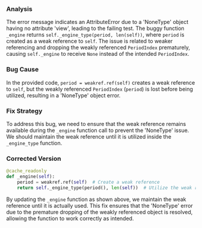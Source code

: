 ### Analysis
The error message indicates an AttributeError due to a 'NoneType' object having no attribute 'view', leading to the failing test. The buggy function `_engine` returns `self._engine_type(period, len(self))`, where `period` is created as a weak reference to `self`. The issue is related to weaker referencing and dropping the weakly referenced `PeriodIndex` prematurely, causing `self._engine` to receive `None` instead of the intended `PeriodIndex`.

### Bug Cause
In the provided code, `period = weakref.ref(self)` creates a weak reference to `self`, but the weakly referenced `PeriodIndex` (`period`) is lost before being utilized, resulting in a 'NoneType' object error.

### Fix Strategy
To address this bug, we need to ensure that the weak reference remains available during the `_engine` function call to prevent the 'NoneType' issue. We should maintain the weak reference until it is utilized inside the `_engine_type` function.

### Corrected Version
```python
@cache_readonly
def _engine(self):
    period = weakref.ref(self)  # Create a weak reference
    return self._engine_type(period(), len(self))  # Utilize the weak reference by calling period() to retrieve original object
```

By updating the `_engine` function as shown above, we maintain the weak reference until it is actually used. This fix ensures that the 'NoneType' error due to the premature dropping of the weakly referenced object is resolved, allowing the function to work correctly as intended.